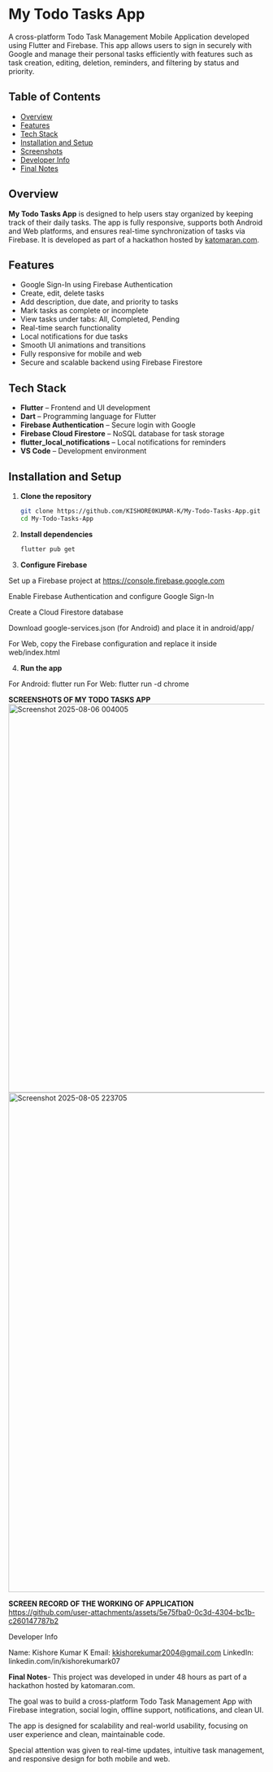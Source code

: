# My Todo Tasks App

A cross-platform Todo Task Management Mobile Application developed using Flutter and Firebase. This app allows users to sign in securely with Google and manage their personal tasks efficiently with features such as task creation, editing, deletion, reminders, and filtering by status and priority.

## Table of Contents

- [Overview](#overview)
- [Features](#features)
- [Tech Stack](#tech-stack)
- [Installation and Setup](#installation-and-setup)
- [Screenshots](#screenshots)
- [Developer Info](#developer-info)
- [Final Notes](#final-notes)

## Overview

**My Todo Tasks App** is designed to help users stay organized by keeping track of their daily tasks. The app is fully responsive, supports both Android and Web platforms, and ensures real-time synchronization of tasks via Firebase. It is developed as part of a hackathon hosted by [katomaran.com](https://www.katomaran.com).

## Features

- Google Sign-In using Firebase Authentication
- Create, edit, delete tasks
- Add description, due date, and priority to tasks
- Mark tasks as complete or incomplete
- View tasks under tabs: All, Completed, Pending
- Real-time search functionality
- Local notifications for due tasks
- Smooth UI animations and transitions
- Fully responsive for mobile and web
- Secure and scalable backend using Firebase Firestore

## Tech Stack

- **Flutter** – Frontend and UI development
- **Dart** – Programming language for Flutter
- **Firebase Authentication** – Secure login with Google
- **Firebase Cloud Firestore** – NoSQL database for task storage
- **flutter_local_notifications** – Local notifications for reminders
- **VS Code** – Development environment

## Installation and Setup

1. **Clone the repository**

   ```bash
   git clone https://github.com/KISHORE0KUMAR-K/My-Todo-Tasks-App.git
   cd My-Todo-Tasks-App

2. **Install dependencies**

   ```bash
   flutter pub get

3. **Configure Firebase**

Set up a Firebase project at https://console.firebase.google.com

Enable Firebase Authentication and configure Google Sign-In

Create a Cloud Firestore database

Download google-services.json (for Android) and place it in android/app/

For Web, copy the Firebase configuration and replace it inside web/index.html

4. **Run the app**

For Android:
   flutter run
For Web:
   flutter run -d chrome

**SCREENSHOTS OF MY TODO TASKS APP**
<img width="1464" height="764" alt="Screenshot 2025-08-06 004005" src="https://github.com/user-attachments/assets/503a22f1-12cf-47f4-b4d9-c7203c97de75" />
<img width="1278" height="982" alt="Screenshot 2025-08-05 223705" src="https://github.com/user-attachments/assets/881cbc76-12d4-41e9-8b47-b9f8091c16d9" />

**SCREEN RECORD OF THE WORKING OF APPLICATION**
https://github.com/user-attachments/assets/5e75fba0-0c3d-4304-bc1b-c260147787b2

Developer Info

Name: Kishore Kumar K
Email: kkishorekumar2004@gmail.com
LinkedIn: linkedin.com/in/kishorekumark07

**Final Notes**-
This project was developed in under 48 hours as part of a hackathon hosted by katomaran.com.

The goal was to build a cross-platform Todo Task Management App with Firebase integration, social login, offline support, notifications, and clean UI.

The app is designed for scalability and real-world usability, focusing on user experience and clean, maintainable code.

Special attention was given to real-time updates, intuitive task management, and responsive design for both mobile and web.

